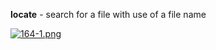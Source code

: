


  
**locate** - search for a file with use of a file name  
  
[![164-1.png](164-1.png)](image.png)